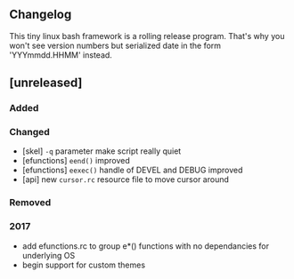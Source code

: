 ## Changelog

This tiny linux bash framework is a rolling release program. That's why you won't see version numbers but serialized date in the form 'YYYmmdd.HHMM' instead.

## [unreleased]
### Added
### Changed
- [skel] `-q` parameter make script really quiet
- [efunctions] `eend()` improved
- [efunctions] `eexec()` handle of DEVEL and DEBUG improved
- [api] new `cursor.rc` resource file to move cursor around
### Removed

### 2017

  * add efunctions.rc to group e*() functions with no dependancies for underlying OS
  * begin support for custom themes

